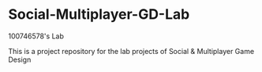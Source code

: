 # Social-Multiplayer-GD-Lab
100746578's Lab

This is a project repository for the lab projects of Social & Multiplayer Game Design
